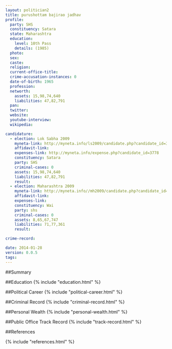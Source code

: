 ```yaml
---
layout: politician2
title: purushottam bajirao jadhav
profile: 
  party: SHS
  constituency: Satara
  state: Maharashtra
  education: 
    level: 10th Pass
    details: (1985)
  photo: 
  sex: 
  caste: 
  religion: 
  current-office-title: 
  crime-accusation-instances: 0
  date-of-birth: 1965
  profession: 
  networth: 
    assets: 15,98,74,640
    liabilities: 47,82,791
  pan: 
  twitter: 
  website: 
  youtube-interview: 
  wikipedia: 

candidature: 
  - election: Lok Sabha 2009
    myneta-link: http://myneta.info/ls2009/candidate.php?candidate_id=3778
    affidavit-link: 
    expenses-link: http://myneta.info/expense.php?candidate_id=3778
    constituency: Satara 
    party: SHS
    criminal-cases: 0
    assets: 15,98,74,640
    liabilities: 47,82,791
    result:  
  - election: Maharashtra 2009
    myneta-link: http://myneta.info//mh2009/candidate.php?candidate_id=3352
    affidavit-link: 
    expenses-link: 
    constituency: Wai 
    party: shs
    criminal-cases: 0
    assets: 8,65,67,747
    liabilities: 71,77,361
    result:  

crime-record: 

date: 2014-01-28
version: 0.0.5
tags: 
---
```

##Summary


##Education
{% include "education.html" %}


##Political Career
{% include "political-career.html" %}


##Criminal Record
{% include "criminal-record.html" %}


##Personal Wealth
{% include "personal-wealth.html" %}


##Public Office Track Record
{% include "track-record.html" %}


##References


{% include "references.html" %}